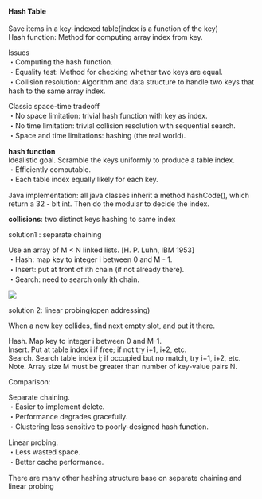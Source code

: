 #### Hash Table  
Save items in a key-indexed table(index is a function of the key)  
Hash function: Method for computing array index from key.

Issues  
・Computing the hash function.  
・Equality test: Method for checking whether two keys are equal.  
・Collision resolution: Algorithm and data structure to handle two keys that hash to the same array index.  

Classic space-time tradeoff  
・No space limitation: trivial hash function with key as index.  
・No time limitation: trivial collision resolution with sequential search.  
・Space and time limitations: hashing (the real world).  

**hash function**  
Idealistic goal. Scramble the keys uniformly to produce a table index.  
・Efficiently computable.  
・Each table index equally likely for each key.  

Java implementation: all java classes inherit a method hashCode(), which return a 32 - bit int. Then do the modular to decide the index.

**collisions**: two distinct keys hashing to same index  

solution1 : separate chaining

Use an array of M < N linked lists. [H. P. Luhn, IBM 1953]  
・Hash: map key to integer i between 0 and M - 1.  
・Insert: put at front of ith chain (if not already there).  
・Search: need to search only ith chain.  

![](https://i.imgur.com/y5i3dPg.png)  


solution 2: linear probing(open addressing)  

When a new key collides, find next empty slot, and put it there.

Hash. Map key to integer i between 0 and M-1.  
Insert. Put at table index i if free; if not try i+1, i+2, etc.  
Search. Search table index i; if occupied but no match, try i+1, i+2, etc.  
Note. Array size M must be greater than number of key-value pairs N.    

Comparison:

Separate chaining.  
・Easier to implement delete.  
・Performance degrades gracefully.  
・Clustering less sensitive to poorly-designed hash function.  

Linear probing.  
・Less wasted space.  
・Better cache performance.  

There are many other hashing structure base on separate chaining and linear probing